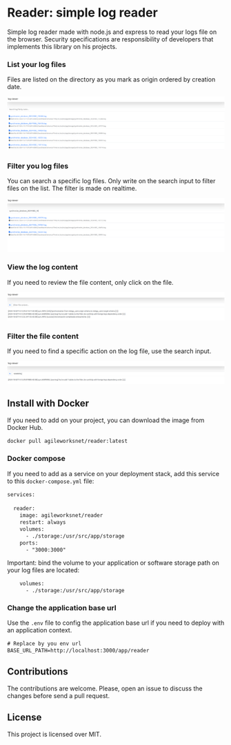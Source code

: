 # Reader: simple log reader

Simple log reader made with node.js and express to read your logs file on the browser.
Security specifications are responsibility of developers that implements this library on his projects.

### List your log files

Files are listed on the directory as you mark as origin ordered by creation date.

![img.png](docs/img.png)

### Filter you log files

You can search a specific log files. Only write on the search input to filter files on the list.
The filter is made on realtime.

![img_1.png](docs/img_1.png)

### View the log content

If you need to review the file content, only click on the file.

![img.png](docs/img_file.png)

### Filter the file content

If you need to find a specific action on the log file, use the search input.

![img_1.png](docs/img_file_content.png)

## Install with Docker

If you need to add on your project, you can download the image from Docker Hub.

```bash
docker pull agileworksnet/reader:latest
```

### Docker compose

If you need to add as a service on your deployment stack, add this service to this `docker-compose.yml` file:

```
services:

  reader:
    image: agileworksnet/reader
    restart: always
    volumes:
      - ./storage:/usr/src/app/storage
    ports:
      - "3000:3000"
```

Important: bind the volume to your application or software storage path on your log files are located:

```text
    volumes:
      - ./storage:/usr/src/app/storage
```

### Change the application base url

Use the `.env` file to config the application base url if you need to deploy 
with an application context.

```
# Replace by you env url
BASE_URL_PATH=http://localhost:3000/app/reader
```

## Contributions

The contributions are welcome. Please, open an issue to discuss the changes before send a pull request.

## License

This project is licensed over MIT.